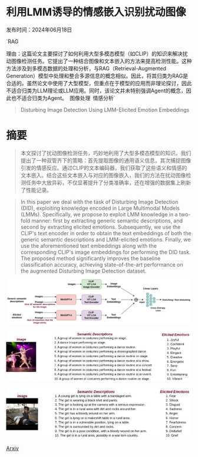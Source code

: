 # 利用LMM诱导的情感嵌入识别扰动图像

发布时间：2024年06月18日

`RAG

理由：这篇论文主要探讨了如何利用大型多模态模型（如CLIP）的知识来解决扰动图像检测任务。它提出了一种结合图像和文本嵌入的方法来提高检测性能。这种方法涉及到多模态数据的处理和分析，与RAG（Retrieval-Augmented Generation）模型中处理和整合多源信息的概念相似。因此，将其归类为RAG是合适的。虽然论文中使用了大型模型，但重点在于模型的应用而非理论探讨，因此不适合归类为LLM理论或LLM应用。同时，该论文并未特别强调Agent的概念，因此也不适合归类为Agent。` `图像处理` `情感分析`

> Disturbing Image Detection Using LMM-Elicited Emotion Embeddings

# 摘要

> 本文探讨了扰动图像检测任务，巧妙地利用了大型多模态模型的知识。我们提出了一种双管齐下的策略：首先提取图像的通用语义信息，其次捕捉图像引发的情感反应。通过CLIP的文本编码器，我们获取了这些语义和情感的文本嵌入。结合这些文本嵌入与对应的图像嵌入，我们的方法在扰动图像检测任务中大放异彩，不仅显著提升了分类准确率，还在增强的数据集上刷新了性能记录。

> In this paper we deal with the task of Disturbing Image Detection (DID), exploiting knowledge encoded in Large Multimodal Models (LMMs). Specifically, we propose to exploit LMM knowledge in a two-fold manner: first by extracting generic semantic descriptions, and second by extracting elicited emotions. Subsequently, we use the CLIP's text encoder in order to obtain the text embeddings of both the generic semantic descriptions and LMM-elicited emotions. Finally, we use the aforementioned text embeddings along with the corresponding CLIP's image embeddings for performing the DID task. The proposed method significantly improves the baseline classification accuracy, achieving state-of-the-art performance on the augmented Disturbing Image Detection dataset.

![利用LMM诱导的情感嵌入识别扰动图像](../../../paper_images/2406.12668/did-method3.png)

![利用LMM诱导的情感嵌入识别扰动图像](../../../paper_images/2406.12668/des_emotions0.png)

![利用LMM诱导的情感嵌入识别扰动图像](../../../paper_images/2406.12668/misclassified1.png)

[Arxiv](https://arxiv.org/abs/2406.12668)